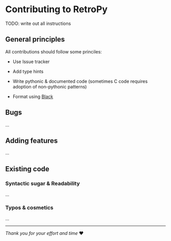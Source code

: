 # Contributing to RetroPy

TODO: write out all instructions

## General principles

All contributions should follow some princiles:

* Use Issue tracker

* Add type hints

* Write pythonic & documented code (sometimes C code requires adoption of non-pythonic patterns)

* Format using [Black](https://github.com/psf/black)

## Bugs

...

## Adding features

...

## Existing code

### Syntactic sugar & Readability

...

### Typos & cosmetics

...

<!-- END OF FILE -->
---

*Thank you for your effort and time* ❤️
